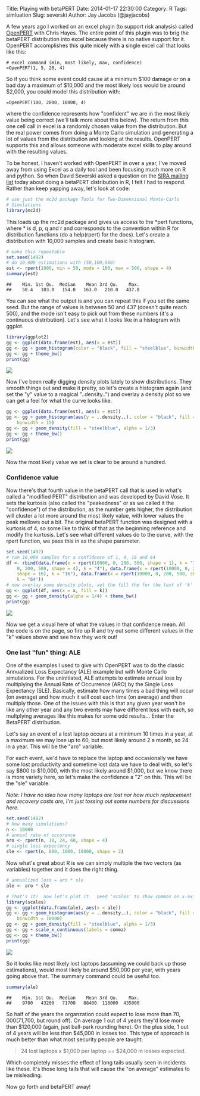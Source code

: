 Title: Playing with betaPERT
Date: 2014-01-17 22:30:00
Category: R
Tags: simluation
Slug: severski
Author: Jay Jacobs (@jayjacobs)

<style>
.deirfig:hover {
	opacity:0.7;
}
</style>

A few years ago I worked on an excel plugin (to support risk analysis) called [OpenPERT](https://code.google.com/p/openpert/) with Chris Hayes.  The entire point of this plugin was to brig the betaPERT distribution into excel because there is no native support for it.  OpenPERT accomplishes this quite nicely with a single excel call that looks like this:
```
# excel command (min, most likely, max, confidence)
=OpenPERT(1, 5, 20, 4)
```
So if you think some event could cause at a minimum $100 damage or on a bad day a maximum of $10,000 and the most likely loss would be around $2,000, you could model this distribution with:
```
=OpenPERT(100, 2000, 10000, 4)
```
where the confidence represents how "confident" we are in the most likely value being correct (we'll talk more about this below).   The return from this one cell call in excel is a randomly chosen value from the distribution.  But the real power comes from doing a Monte Carlo simulation and generating a lot of values from the distribution and looking at the results.  OpenPERT supports this and allows someone with moderate excel skills to play around with the resulting values.

To be honest, I haven't worked with OpenPERT in over a year, I've moved away from using Excel as a daily tool and been focusing much more on R and python.  So when David Severski asked a question on the [SIRA mailing list](https://www.societyinforisk.org/) today about doing a betaPERT distribution in R, I felt I had to respond.  Rather than keep yapping away, let's look at code:


```r
# use just the mc2d package Tools for Two-Dimensional Monte-Carlo
# Simulations
library(mc2d)
```


This loads up the mc2d package and gives us access to the *pert functions, where * is d, p, q and r and corresponds to the convention within R for distribution functions (do a help(rpert) for the docs).  Let's create a distribution with 10,000 samples and create basic histogram.


```r
# make this repeatable
set.seed(1492)
# do 10,000 estimations with (50,100,500)
est <- rpert(1000, min = 50, mode = 100, max = 500, shape = 4)
summary(est)
```

```
##    Min. 1st Qu.  Median    Mean 3rd Qu.    Max. 
##    50.4   103.0   154.0   163.0   210.0   437.0
```


You can see what the output is and you can repeat this if you set the same seed.  But the range of values is between 50 and 437 (doesn't quite reach 500), and the mode isn't easy to pick out from these numbers (it's a continuous distribution).  Let's see what it looks like in a histogram with ggplot.


```r
library(ggplot2)
gg <- ggplot(data.frame(est), aes(x = est))
gg <- gg + geom_histogram(color = "black", fill = "steelblue", binwidth = 15)
gg <- gg + theme_bw()
print(gg)
```

<a href="/blog/images/2014/01/severski/hist.svg" target="_blank"><img src="/blog/images/2014/01/severski/hist.svg" style="max-width:100%" class="deirfig"/></a>



Now I've been really digging density plots lately to show distributions.  They smooth things out and make it pretty, so let's create a histogram again (and set the "y" value to a magical "..density..") and overlay a density plot so we can get a feel for what the curve looks like.


```r
gg <- ggplot(data.frame(est), aes(x = est))
gg <- gg + geom_histogram(aes(y = ..density..), color = "black", fill = "white", 
    binwidth = 15)
gg <- gg + geom_density(fill = "steelblue", alpha = 1/3)
gg <- gg + theme_bw()
print(gg)
```

<a href="/blog/images/2014/01/severski/density-hist.svg" target="_blank"><img src="/blog/images/2014/01/severski/density-hist.svg" style="max-width:100%" class="deirfig"/></a>


Now the most likely value we set is clear to be around a hundred.

### Confidence value
Now there's that fourth value in the betaPERT call that is used in what's called a "modified PERT" distribution and was developed by David Vose.  It sets the kurtosis (also called the "peakedness" or as we called it the "confidence") of the distribution, as the number gets higher, the distribution will cluster a lot more around the most likely value, with lower values the peak mellows out a bit.  The original betaPERT function was designed with a kurtosis of 4, so some like to think of that as the beginning reference and modify the kurtosis.  Let's see what different values do to the curve, with the rpert function, we pass this in as the shape parameter.


```r
set.seed(1492)
# run 10,000 samples for a confidence of 1, 4, 16 and 64
df <- rbind(data.frame(x = rpert(10000, 0, 200, 500, shape = 1), k = "1"), data.frame(x = rpert(10000, 
    0, 200, 500, shape = 4), k = "4"), data.frame(x = rpert(10000, 0, 200, 500, 
    shape = 16), k = "16"), data.frame(x = rpert(10000, 0, 200, 500, shape = 64), 
    k = "64"))
# now overlay some density plots, set the fill the for the text of 'k'
gg <- ggplot(df, aes(x = x, fill = k))
gg <- gg + geom_density(alpha = 1/4) + theme_bw()
print(gg)
```

<a href="/blog/images/2014/01/severski/confidence.svg" target="_blank"><img src="/blog/images/2014/01/severski/confidence.svg" style="max-width:100%" class="deirfig"/></a>


Now we get a visual here of what the values in that confidence mean.  All the code is on the page, so fire up R and try out some different values in the "k" values above and see how they work out!

### One last "fun" thing: ALE
One of the examples I used to give with OpenPERT was to do the classic Annualized Loss Expectancy (ALE) example but with Monte Carlo simulations.  For the uninitiated, ALE attempts to estimate annual loss by multiplying the Annual Rate of Occurrence (ARO) by the Single Loss Expectancy (SLE).  Basically, estimate how many times a bad thing will occur (on average) and how much it will cost each time (on average) and then multiply those.  One of the issues with this is that any given year won't be like any other year and any two events may have different loss with each, so multplying averages like this makes for some odd results... Enter the BetaPERT distribution.

Let's say an event of a lost laptop occurs at a minimum 10 times in a year, at a maximum we may lose up to 60, but most likely around 2 a month, so 24 in a year. This will be the "aro" variable.

For each event, we'd have to replace the laptop and occasionally we have some lost productivity and sometime lost data we have to deal with, so let's say $800 to $10,000, with the most likely around $1,000, but we know there is more variety here, so let's make the confidence a "2" on this.  This will be the "sle" variable.

*Note: I have no idea how many laptops are lost nor how much replacement and recovery costs are, I'm just tossing out some numbers for discussions here.*



```r
set.seed(1492)
# how many simulations?
n <- 10000
# annual rate of occurance
aro <- rpert(n, 10, 24, 60, shape = 4)
# single loss expectency
sle <- rpert(n, 800, 1000, 10000, shape = 2)
```


Now what's great about R is we can simply multiple the two vectors (as variables) together and it does the right thing.
  

```r
# annualized loss = aro * sle
ale <- aro * sle

# That's it!  now let's plot it.  need 'scales' to show commas on x-axis
library(scales)
gg <- ggplot(data.frame(ale), aes(x = ale))
gg <- gg + geom_histogram(aes(y = ..density..), color = "black", fill = "white", 
    binwidth = 10000)
gg <- gg + geom_density(fill = "steelblue", alpha = 1/3)
gg <- gg + scale_x_continuous(labels = comma)
gg <- gg + theme_bw()
print(gg)
```

<a href="/blog/images/2014/01/severski/ale.svg" target="_blank"><img src="/blog/images/2014/01/severski/ale.svg" style="max-width:100%" class="deirfig"/></a>


So it looks like most likely lost laptops (assuming we could back up those estimations), would most likely be around $50,000 per year, with years going above that.  The summary command could be useful too.

```r
summary(ale)
```

```
##    Min. 1st Qu.  Median    Mean 3rd Qu.    Max. 
##    9780   43200   71700   88400  118000  435000
```


So half of the years the organzation could expect to lose more than $70,000 ($71,700, but round off).  On average 1 out of 4 years they'd lose more than $120,000 (again, just ball-park rounding here).  On the plus side, 1 out of 4 years will be less than $45,000 in losses too.  This type of approach is much better than what most security people are taught:  

> 24 lost laptops x
> $1,000 per laptop
> == $24,000 in losses expected.

Which completely misses the effect of long tails usually seen in incidents like these.  It's those long tails that will cause the "on average" estimates to be misleading.

Now go forth and betaPERT away!
